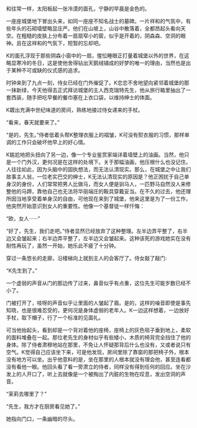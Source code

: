 和往常一样，太阳板起一张冷漠的面孔，宁静的早晨是金色的。

一座座城堡地下冒出头来，如同一座座不知名战士的墓碑。一片祥和的气氛中，有些年头的石砌墙壁略显庄严。他们在山坡上，山谷中散落着，全都昂起头看向天空。在粗糙的皮肤上分布着一扇扇窄小的窗，似乎是开着的，阴森森、空洞的眼神。且在这祥和的气氛下，短暂的忘却吧。

K的面孔浮现于那些阴森小窗中的一扇，惺忪睡眼正打量着城堡以外的世界，在这略显寒冷的冬日，这是使他舍得钻出天鹅绒铺成的好梦的唯一的理由，当然也是出于某种不可或缺的仪式感的追求。

时钟来到了九点一刻，侍女已经在门外催促了。K恋恋不舍地望向紧邻着城堡的那一抹新绿，今天他得去正式拜访城堡的主人西克瑞特先生，他从旅行箱里抽出了一套西装，随手把吃早餐的餐巾塞在上衣口袋，以维持绅士的体面。

K踱出充满中世纪味道的房间，熟练地接过侍女递来的手杖。

“看来，春天就要来了。”

“是的，先生。”侍者低着头帮K整理衣服上的褶皱，K可没有熨衣服的习惯，那样单调的工作只会破坏他早上的好心情。

K尴尬地把头扭向了另一边，像一个专业鉴赏家端详着墙壁上的油画。当然，他只是一个门外汉，更何况是在这样的处境下。关于那幅油画，他压根什么也没记住。人往往如此，因为头脑中的固执想法，而无法认清现实。那么，在城堡之中让我们故事主人翁，一位老实巴交的绅士，K无法认清现实的原因是？他正困扰于自己单身汉的身份，人们常常把男人比做马，而女人便是驯马人，一匹野马自然没人来修整他的马蹄，靠他自己也无法将华丽端庄的鞍具穿戴妥当。在不久的过去，他还理所因当地享受着单身汉的自由，可他现在来到了城堡，他来这里是为了一份工作，他突然开始意识到女人的重要性。他像一个基督徒一样忏悔：

“欧，女人······”

“好了，先生，我们走吧。”侍者显然已经放弃了这种整理。左半边弄平整了，右半边又会皱起来；右半边弄平整了，左半边又会皱起来。这种该死的游戏她实在没有耐性再玩了，虽然一开始，她乐此不疲了十分钟。

穿过一条悠长的走廊，沿楼梯向上就到主人的会客厅了。侍女敲了敲门:

  “K先生到了。”

一个虚弱的声音从门的那边传了过来，鼻音似乎有点重，这位先生可能岁数已经不小了。

门被打开了，吱呀的声音似乎让里面的人皱起了眉。是的，这样的噪音即使是事先知晓，也是很难忍受的，更何况是身体虚弱的老年人。K一边这样想着，一边放好手杖，取下帽子，行了一个标准的见面礼。

可当他抬起头，看到却是一个背对着他的座椅，座椅上的灰色毯子垂到地上，柔软的面料堆叠在一起。那位老先生的身材似乎有些矮小，木质的椅背完全挡住了他的身体。除了侍者肃穆地站在那里，不免让人怀疑那背后什么也没有，又或者说只有空气。K觉得自己应该坐下来，可是他发现，房间里除了靠窗的那把椅子外，根本没有地方可以坐。出乎他意料的是，坐在那里的人根本就没有理会他，甚至连看都没有看他一眼。他回头看了看一旁肃立的侍者，同样没有得到任何的回应。坐在沙发上的人开口了，听上去就像是一个被掏出了内脏的生物在叹息，发出空洞的声音。

“茉莉去哪里了？”

“先生，我方才在厨房看见她了。”

她指向门口，一条幽暗的尽头。